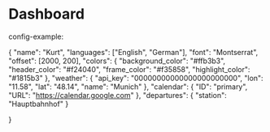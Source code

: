 # Dashboard
config-example: 

{
    "name": "Kurt", 
    "languages": ["English", "German"],
    "font": "Montserrat",
    "offset": [2000, 200],
    "colors": 
    {
        "background_color": "#ffb3b3",
        "header_color": "#f24040",
        "frame_color": "#f35858",
        "highlight_color": "#1815b3"
    },
    "weather": 
    {
        "api_key": "00000000000000000000000",
        "lon": "11.58",
        "lat": "48.14",
        "name": "Munich"
    },
    "calendar":
    {
        "ID": "primary",
        "URL": "https://calendar.google.com"
    },
    "departures":
        {
            "station": "Hauptbahnhof"
        }
    
}
